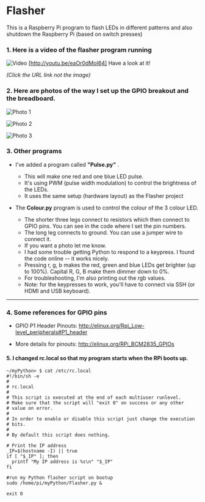 Flasher
=======

This is a Raspberry Pi program to flash LEDs in different patterns and also shutdown the Raspberry Pi (based on switch presses)

### 1. Here is a video of the flasher program running 
![Video](https://i1.ytimg.com/vi/eaOr0dMoI64/mqdefault.jpg) [http://youtu.be/eaOr0dMoI64]   Have a look at it! 

*(Click the URL link not the image)*


### 2. Here are photos of the way I set up the GPIO breakout and the breadboard.


![Photo 1](https://raw.githubusercontent.com/salamander2/Flasher/master/flasher1.jpg)

![Photo 2](https://raw.githubusercontent.com/salamander2/Flasher/master/flasher2.jpg)

![Photo 3](https://raw.githubusercontent.com/salamander2/Flasher/master/flasher3.jpg)

### 3.  Other programs

* I've added a program called **"Pulse.py"** .  
  * This will make one red and one blue LED pulse. 
  * It's using PWM (pulse width modulation) to control the brightness of the LEDs.  
  * It uses the same setup (hardware layout) as the Flasher project

* The **Colour.py** program is used to control the colour of the 3 colour LED.
  * The shorter three legs connect to resistors which then connect to GPIO pins. You can see in the code where I set the pin numbers.
  * The long leg connects to ground. You can use a jumper wire to connect it.
  * If you want a photo let me know.
  * I had some trouble getting Python to respond to a keypress. I found the code online -- it works nicely.
  * Pressing r, g, b makes the red, green and blue LEDs get brighter (up to 100%). Capital R, G, B make them dimmer down to 0%.  
  * For troubleshooting, I'm also printing out the rgb values. 
  * Note: for the keypresses to work, you'll have to connect via SSH (or HDMI and USB keyboard).
  
------

### 4. Some references for GPIO pins

* GPIO P1 Header Pinouts: http://elinux.org/Rpi_Low-level_peripherals#P1_header

* More details for pinouts: http://elinux.org/RPi_BCM2835_GPIOs

#### 5. I changed rc.local so that my program starts when the RPi boots up.

```
~/myPython> $ cat /etc/rc.local
#!/bin/sh -e
#
# rc.local
#
# This script is executed at the end of each multiuser runlevel.
# Make sure that the script will "exit 0" on success or any other
# value on error.
#
# In order to enable or disable this script just change the execution
# bits.
#
# By default this script does nothing.

# Print the IP address
_IP=$(hostname -I) || true
if [ "$_IP" ]; then
  printf "My IP address is %s\n" "$_IP"
fi

#run my Python flasher script on bootup
sudo /home/pi/myPython/Flasher.py &

exit 0
```
